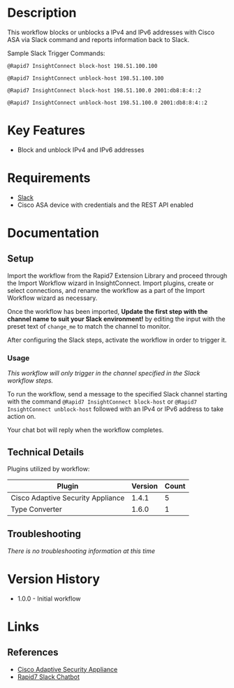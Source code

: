 # Description

This workflow blocks or unblocks a IPv4 and IPv6 addresses with Cisco ASA via Slack command and reports information back to Slack.

Sample Slack Trigger Commands:

`@Rapid7 InsightConnect block-host 198.51.100.100`

`@Rapid7 InsightConnect unblock-host 198.51.100.100`

`@Rapid7 InsightConnect block-host 198.51.100.0 2001:db8:8:4::2`

`@Rapid7 InsightConnect unblock-host 198.51.100.0 2001:db8:8:4::2`

# Key Features

* Block and unblock IPv4 and IPv6 addresses

# Requirements

* [Slack](https://insightconnect.help.rapid7.com/docs/configure-slack-for-chatops)
* Cisco ASA device with credentials and the REST API enabled

# Documentation

## Setup

Import the workflow from the Rapid7 Extension Library and proceed through the Import Workflow wizard in InsightConnect. Import plugins, create or select connections, and rename the workflow as a part of the Import Workflow wizard as necessary.

Once the workflow has been imported, **Update the first step with the channel name to suit your Slack environment!** by editing the input with the preset text of `change_me` to match the channel to monitor.

After configuring the Slack steps, activate the workflow in order to trigger it.


### Usage

*This workflow will only trigger in the channel specified in the Slack workflow steps.*

To run the workflow, send a message to the specified Slack channel starting with the command `@Rapid7 InsightConnect block-host` or `@Rapid7 InsightConnect unblock-host` followed with an IPv4 or IPv6 address to take action on.

Your chat bot will reply when the workflow completes.

## Technical Details

Plugins utilized by workflow:

|Plugin|Version|Count|
|----|----|--------|
|Cisco Adaptive Security Appliance|1.4.1|5|
|Type Converter|1.6.0|1|

## Troubleshooting

_There is no troubleshooting information at this time_

# Version History

* 1.0.0 - Initial workflow

# Links

## References

* [Cisco Adaptive Security Appliance](https://www.cisco.com/c/en/us/products/security/adaptive-security-appliance-asa-software/index.html)
* [Rapid7 Slack Chatbot](https://insightconnect.help.rapid7.com/docs/configure-slack-for-chatops)
